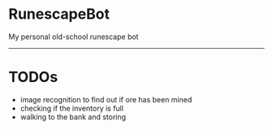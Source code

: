 # RunescapeBot
My personal old-school runescape bot

---

# TODOs
- image recognition to find out if ore has been mined
- checking if the inventory is full
- walking to the bank and storing
